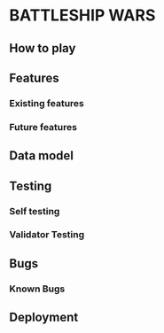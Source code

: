 # BATTLESHIP WARS

## How to play

## Features

### Existing features

### Future features

## Data model

## Testing 

### Self testing

### Validator Testing 

## Bugs

### Known Bugs

## Deployment